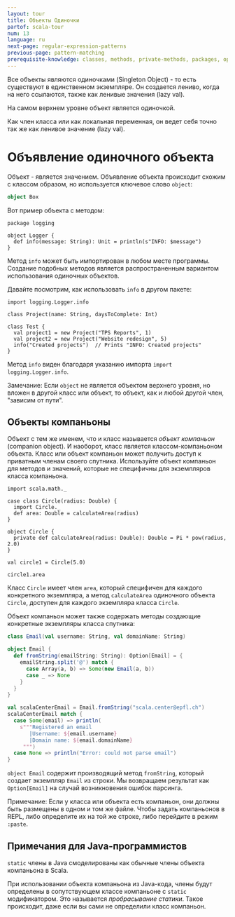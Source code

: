 ```yaml
---
layout: tour
title: Объекты Одиночки
partof: scala-tour
num: 13
language: ru
next-page: regular-expression-patterns
previous-page: pattern-matching
prerequisite-knowledge: classes, methods, private-methods, packages, option
---
```

Все объекты являются одиночками (Singleton Object) - то есть существуют в единственном экземпляре. Он создается лениво, когда на него ссылаются, также как ленивые значения (lazy val).

На самом верхнем уровне объект является одиночкой.

Как член класса или как локальная переменная, он ведет себя точно так же как ленивое значение (lazy val).
# Объявление одиночного объекта
Объект - является значением. Объявление объекта происходит схожим с классом образом, но используется ключевое слово `object`:
```scala mdoc
object Box
```

Вот пример объекта с методом:
```
package logging

object Logger {
  def info(message: String): Unit = println(s"INFO: $message")
}
```
Метод `info` может быть импортирован в любом месте программы. Создание подобных методов является распространенным вариантом использования одиночных объектов.

Давайте посмотрим, как использовать `info` в другом пакете:

```
import logging.Logger.info

class Project(name: String, daysToComplete: Int)

class Test {
  val project1 = new Project("TPS Reports", 1)
  val project2 = new Project("Website redesign", 5)
  info("Created projects")  // Prints "INFO: Created projects"
}
```

Метод `info` виден благодаря указанию импорта `import logging.Logger.info`.

Замечание: Если `object` не является объектом верхнего уровня, но вложен в другой класс или объект, то объект, как и любой другой член, "зависим от пути".

## Объекты компаньоны

Объект с тем же именем, что и класс называется _объект компаньон_ (companion object). И наоборот, класс является классом-компаньоном объекта. Класс или объект компаньон может получить доступ к приватным членам своего спутника. Используйте объект компаньон для методов и значений, которые не специфичны для экземпляров класса компаньона.
```
import scala.math._

case class Circle(radius: Double) {
  import Circle._
  def area: Double = calculateArea(radius)
}

object Circle {
  private def calculateArea(radius: Double): Double = Pi * pow(radius, 2.0)
}

val circle1 = Circle(5.0)

circle1.area
```

Класс `Circle` имеет член `area`, который специфичен для каждого конкретного экземпляра, а метод `calculateArea` одиночного объекта `Circle`, доступен для каждого экземпляра класса `Circle`.

Объект компаньон может также содержать методы создающие конкретные экземпляры класса спутника:
```scala mdoc
class Email(val username: String, val domainName: String)

object Email {
  def fromString(emailString: String): Option[Email] = {
    emailString.split('@') match {
      case Array(a, b) => Some(new Email(a, b))
      case _ => None
    }
  }
}

val scalaCenterEmail = Email.fromString("scala.center@epfl.ch")
scalaCenterEmail match {
  case Some(email) => println(
    s"""Registered an email
       |Username: ${email.username}
       |Domain name: ${email.domainName}
     """)
  case None => println("Error: could not parse email")
}
```
`object Email` содержит производящий метод `fromString`, который создает экземпляр `Email` из строки. Мы возвращаем результат как `Option[Email]` на случай возникновения ошибок парсинга.

Примечание: Если у класса или объекта есть компаньон, они должны быть размещены в одном и том же файле. Чтобы задать компаньонов в REPL, либо определите их на той же строке, либо перейдите в режим `:paste`.

## Примечания для Java-программистов ##

`static` члены в Java смоделированы как обычные члены объекта компаньона в Scala.

При использовании объекта компаньона из Java-кода, члены будут определены в сопутствующем классе компаньоне с `static` модификатором. Это называется _пробрасывание статики_. Такое происходит, даже если вы сами не определили класс компаньон.
